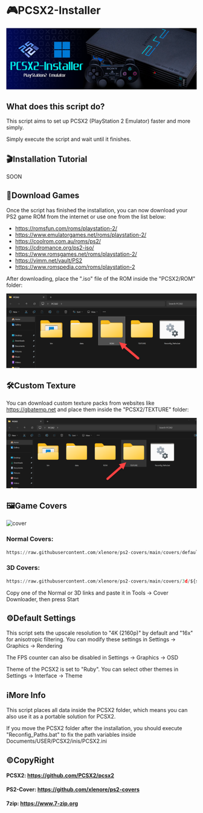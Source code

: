 # 🎮PCSX2-Installer
![App Screenshot](https://raw.githubusercontent.com/Sir-MmD/PCSX2-Installer/refs/heads/main/banner.png)
## What does this script do?
This script aims to set up PCSX2 (PlayStation 2 Emulator) faster and more simply.

Simply execute the script and wait until it finishes.

## 🎬Installation Tutorial
SOON

## 📀Download Games
Once the script has finished the installation, you can now download your PS2 game ROM from the internet or use one from the list below:

- https://romsfun.com/roms/playstation-2/
- https://www.emulatorgames.net/roms/playstation-2/
- https://coolrom.com.au/roms/ps2/
- https://cdromance.org/ps2-iso/
- https://www.romsgames.net/roms/playstation-2/
- https://vimm.net/vault/PS2
- https://www.romspedia.com/roms/playstation-2

After downloading, place the ".iso" file of the ROM inside the "PCSX2/ROM" folder:

![App Screenshot](https://raw.githubusercontent.com/Sir-MmD/PCSX2-Installer/refs/heads/main/ROM.png)

## 🛠Custom Texture
You can download custom texture packs from websites like https://gbatemp.net and place them inside the "PCSX2/TEXTURE" folder:

![App Screenshot](https://raw.githubusercontent.com/Sir-MmD/PCSX2-Installer/refs/heads/main/TEXTURE.png)

## 🖼Game Covers
![cover](https://raw.githubusercontent.com/Sir-MmD/PCSX2-Installer/refs/heads/main/cover.gif)

### Normal Covers:
```python
https://raw.githubusercontent.com/xlenore/ps2-covers/main/covers/default/${serial}.jpg
```
### 3D Covers:
```python
https://raw.githubusercontent.com/xlenore/ps2-covers/main/covers/3d/${serial}.png
```
Copy one of the Normal or 3D links and paste it in Tools -> Cover Downloader, then press Start

## ⚙️Default Settings
This script sets the upscale resolution to "4K (2160p)" by default and "16x" for anisotropic filtering. You can modify these settings in Settings -> Graphics -> Rendering

The FPS counter can also be disabled in Settings -> Graphics -> OSD

Theme of the PCSX2 is set to "Ruby". You can select other themes in Settings -> Interface -> Theme
## ℹ️More Info
This script places all data inside the PCSX2 folder, which means you can also use it as a portable solution for PCSX2.

If you move the PCSX2 folder after the installation, you should execute "Reconfig_Paths.bat" to fix the path variables inside Documents/USER/PCSX2/inis/PCSX2.ini

## ©️CopyRight
#### PCSX2: https://github.com/PCSX2/pcsx2
#### PS2-Cover: https://github.com/xlenore/ps2-covers
#### 7zip: https://www.7-zip.org
